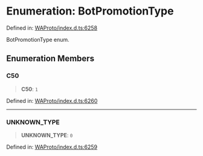 # Enumeration: BotPromotionType

Defined in: [WAProto/index.d.ts:6258](https://github.com/Fokusdotid/bail/blob/fcd0cec6f26de1fb545eb2e03fa5c63fbad99d3d/WAProto/index.d.ts#L6258)

BotPromotionType enum.

## Enumeration Members

### C50

> **C50**: `1`

Defined in: [WAProto/index.d.ts:6260](https://github.com/Fokusdotid/bail/blob/fcd0cec6f26de1fb545eb2e03fa5c63fbad99d3d/WAProto/index.d.ts#L6260)

***

### UNKNOWN\_TYPE

> **UNKNOWN\_TYPE**: `0`

Defined in: [WAProto/index.d.ts:6259](https://github.com/Fokusdotid/bail/blob/fcd0cec6f26de1fb545eb2e03fa5c63fbad99d3d/WAProto/index.d.ts#L6259)
